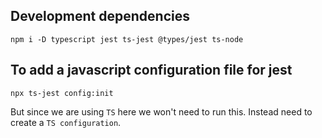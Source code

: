 ## Development dependencies
```npm i -D typescript jest ts-jest @types/jest ts-node```

## To add a javascript configuration file for jest
```npx ts-jest config:init```

But since we are using `TS` here we won't need to run this. Instead need to create a `TS configuration`.